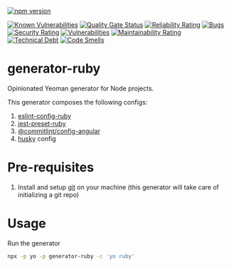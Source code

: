 [![npm version](https://badge.fury.io/js/generator-ruby.svg)](https://badge.fury.io/js/generator-ruby)

[![Known Vulnerabilities](https://snyk.io/test/github/s14k51/generator-ruby/badge.svg?targetFile=package.json)](https://snyk.io/test/github/s14k51/generator-ruby?targetFile=package.json)
[![Quality Gate Status](https://sonarcloud.io/api/project_badges/measure?project=s14k51_generator-ruby&metric=alert_status)](https://sonarcloud.io/dashboard?id=s14k51_generator-ruby)
[![Reliability Rating](https://sonarcloud.io/api/project_badges/measure?project=s14k51_generator-ruby&metric=reliability_rating)](https://sonarcloud.io/dashboard?id=s14k51_generator-ruby)
[![Bugs](https://sonarcloud.io/api/project_badges/measure?project=s14k51_generator-ruby&metric=bugs)](https://sonarcloud.io/dashboard?id=s14k51_generator-ruby)
[![Security Rating](https://sonarcloud.io/api/project_badges/measure?project=s14k51_generator-ruby&metric=security_rating)](https://sonarcloud.io/dashboard?id=s14k51_generator-ruby)
[![Vulnerabilities](https://sonarcloud.io/api/project_badges/measure?project=s14k51_generator-ruby&metric=vulnerabilities)](https://sonarcloud.io/dashboard?id=s14k51_generator-ruby)
[![Maintainability Rating](https://sonarcloud.io/api/project_badges/measure?project=s14k51_generator-ruby&metric=sqale_rating)](https://sonarcloud.io/dashboard?id=s14k51_generator-ruby)
[![Technical Debt](https://sonarcloud.io/api/project_badges/measure?project=s14k51_generator-ruby&metric=sqale_index)](https://sonarcloud.io/dashboard?id=s14k51_generator-ruby)
[![Code Smells](https://sonarcloud.io/api/project_badges/measure?project=s14k51_generator-ruby&metric=code_smells)](https://sonarcloud.io/dashboard?id=s14k51_generator-ruby)

# generator-ruby

Opinionated Yeoman generator for Node projects.

This generator composes the following configs:

1. [eslint-config-ruby](https://www.npmjs.com/package/eslint-config-ruby)
2. [jest-preset-ruby](https://www.npmjs.com/package/jest-preset-ruby)
3. [@commitlint/config-angular](https://github.com/conventional-changelog/commitlint/tree/master/%40commitlint/config-angular)
4. [husky](https://www.npmjs.com/package/husky) config

# Pre-requisites

1. Install and setup [git](https://git-scm.com/downloads) on your machine (this generator will take care of initializing a git repo)

# Usage

Run the generator

```bash
npx -p yo -p generator-ruby -c 'yo ruby'
```
